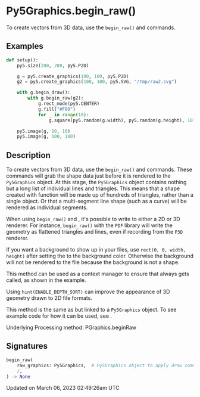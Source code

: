 # Py5Graphics.begin_raw()

To create vectors from 3D data, use the `begin_raw()` and [](py5graphics_end_raw) commands.

## Examples

<div class="example-table">

<div class="example-row"><div class="example-cell-image">

</div><div class="example-cell-code">

```python
def setup():
    py5.size(200, 200, py5.P2D)

    g = py5.create_graphics(100, 100, py5.P2D)
    g2 = py5.create_graphics(100, 100, py5.SVG, "/tmp/raw2.svg")

    with g.begin_draw():
        with g.begin_raw(g2):
            g.rect_mode(py5.CENTER)
            g.fill("#F00")
            for _ in range(10):
                g.square(py5.random(g.width), py5.random(g.height), 10)

    py5.image(g, 10, 10)
    py5.image(g, 100, 100)
```

</div></div>

</div>

## Description

To create vectors from 3D data, use the `begin_raw()` and [](py5graphics_end_raw) commands. These commands will grab the shape data just before it is rendered to the `Py5Graphics` object. At this stage, the `Py5Graphics` object contains nothing but a long list of individual lines and triangles. This means that a shape created with [](py5graphics_sphere) function will be made up of hundreds of triangles, rather than a single object. Or that a multi-segment line shape (such as a curve) will be rendered as individual segments.

When using `begin_raw()` and [](py5graphics_end_raw), it's possible to write to either a 2D or 3D renderer. For instance, `begin_raw()` with the `PDF` library will write the geometry as flattened triangles and lines, even if recording from the `P3D` renderer. 

If you want a background to show up in your files, use `rect(0, 0, width, height)` after setting the [](py5graphics_fill) to the background color. Otherwise the background will not be rendered to the file because the background is not a shape.

This method can be used as a context manager to ensure that [](py5graphics_end_raw) always gets called, as shown in the example.

Using `hint(ENABLE_DEPTH_SORT)` can improve the appearance of 3D geometry drawn to 2D file formats.

This method is the same as [](sketch_begin_raw) but linked to a `Py5Graphics` object. To see example code for how it can be used, see [](sketch_begin_raw).

Underlying Processing method: PGraphics.beginRaw

## Signatures

```python
begin_raw(
    raw_graphics: Py5Graphics,  # Py5Graphics object to apply draw commands to
    /,
) -> None
```

Updated on March 06, 2023 02:49:26am UTC
